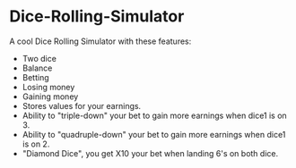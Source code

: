 # Dice-Rolling-Simulator

A cool Dice Rolling Simulator with these features:

- Two dice
- Balance
- Betting
- Losing money
- Gaining money
- Stores values for your earnings.
- Ability to "triple-down" your bet to gain more earnings when dice1 is on 3.
- Ability to "quadruple-down" your bet to gain more earnings when dice1 is on 2.
- "Diamond Dice", you get X10 your bet when landing 6's on both dice.
